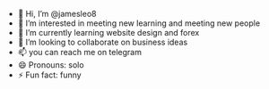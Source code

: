 - 👋 Hi, I’m @jamesleo8
- 👀 I’m interested in meeting new learning and meeting new people 
- 🌱 I’m currently learning website design and forex
- 💞️ I’m looking to collaborate on business ideas 
- 📫 you can reach me on telegram 
- 😄 Pronouns: solo
- ⚡ Fun fact: funny

<!---
jamesleo8/jamesleo8 is a ✨ special ✨ repository because its `README.md` (this file) appears on your GitHub profile.
You can click the Preview link to take a look at your changes.
--->
